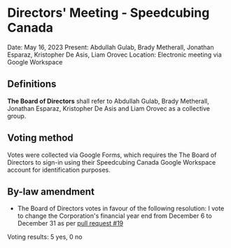 <style type="text/css">
  a[href]:after { content : "" }
</style>

# Directors' Meeting - Speedcubing Canada

Date: May 16, 2023
Present: Abdullah Gulab, Brady Metherall, Jonathan Esparaz, Kristopher De Asis, Liam Orovec
Location: Electronic meeting via Google Workspace

## Definitions

**The Board of Directors** shall refer to Abdullah Gulab, Brady Metherall, Jonathan Esparaz, Kristopher De Asis and Liam Orovec as a collective group.

## Voting method

Votes were collected via Google Forms, which requires the The Board of Directors to sign-in using their Speedcubing Canada Google Workspace account for identification purposes.

## By-law amendment

- The Board of Directors votes in favour of the following resolution: I vote to change the Corporation's financial year end from December 6 to December 31 as per [pull request #19](https://github.com/Speedcubing-Canada/docs-speedcubing-canada/pull/19)

Voting results: 5 yes, 0 no

